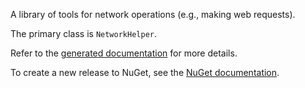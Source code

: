 A library of tools for network operations (e.g., making web requests).

The primary class is `NetworkHelper`.

Refer to the [generated documentation](docs/generated.md) for more details.

To create a new release to NuGet, see the [NuGet documentation](docs/nuget.md).